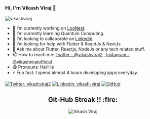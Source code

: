 ### Hi, I'm Vikash Viraj 👋

<p align="left"> <img src="https://komarev.com/ghpvc/?username=vikashviraj&label=Views&color=blue&style=plastic" alt="vikashviraj" /> </p>

- 🔭 I’m currently working on [LogNest](https://lognest.build).
- 🌱 I’m currently learning Quantum Computing.
- 👯 I’m looking to collaborate on [Linkedin](https://linkedin.com/in/vikash-viraj).
- 🤔 I’m looking for help with Flutter & ReactJs & NextJs.
- 💬 Ask me about Flutter, Reactjs, NodeJs or any tech related stuff.
- 📫 How to reach me: [Twitter - @vikashviraj2](https://twitter.com/vikashviraj2) , [Instagram - @vikashvirajofficial](https://instagram.com/vikashvirajofficial)
- 😄 Pronouns: He/His
- ⚡ Fun fact: I spend almost 4 hours developing apps everyday.

[![Twitter: vikashviraj2](https://img.shields.io/twitter/follow/vikashviraj2?style=social)](https://twitter.com/vikashviraj2)
[![Linkedin: vikash-viraj](https://img.shields.io/badge/-vikashviraj-blue?style=flat-square&logo=Linkedin&logoColor=white&link=https://www.linkedin.com/in/vikash-viraj/)](https://www.linkedin.com/in/vikash-viraj/)
[![GitHub](https://img.shields.io/github/followers/vikashviraj?label=follow&style=social)](https://github.com/vikashviraj)


<h2 align="center">Git-Hub Streak !! :fire:</h2> 
<p  align="center">
<img align="Center" src="https://github-readme-streak-stats.herokuapp.com/?user=vikashviraj&)" alt="Vikash Viraj" />
</p>

</div>
